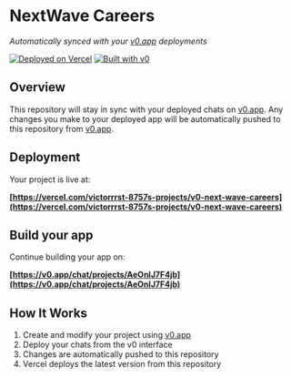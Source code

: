 # NextWave Careers

*Automatically synced with your [v0.app](https://v0.app) deployments*

[![Deployed on Vercel](https://img.shields.io/badge/Deployed%20on-Vercel-black?style=for-the-badge&logo=vercel)](https://vercel.com/victorrrst-8757s-projects/v0-next-wave-careers)
[![Built with v0](https://img.shields.io/badge/Built%20with-v0.app-black?style=for-the-badge)](https://v0.app/chat/projects/AeOnlJ7F4jb)

## Overview

This repository will stay in sync with your deployed chats on [v0.app](https://v0.app).
Any changes you make to your deployed app will be automatically pushed to this repository from [v0.app](https://v0.app).

## Deployment

Your project is live at:

**[https://vercel.com/victorrrst-8757s-projects/v0-next-wave-careers](https://vercel.com/victorrrst-8757s-projects/v0-next-wave-careers)**

## Build your app

Continue building your app on:

**[https://v0.app/chat/projects/AeOnlJ7F4jb](https://v0.app/chat/projects/AeOnlJ7F4jb)**

## How It Works

1. Create and modify your project using [v0.app](https://v0.app)
2. Deploy your chats from the v0 interface
3. Changes are automatically pushed to this repository
4. Vercel deploys the latest version from this repository
